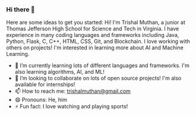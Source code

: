 ### Hi there 👋

Here are some ideas to get you started:
Hi! I'm Trishal Muthan, a junior at Thomas Jefferson High School for Science and Tech in Virginia. I have experience in many coding languages and frameworks including Java, Python, Flask, C, C++, HTML, CSS, Git, and Blockchain. I love working with others on projects! I'm interested in learning more about AI and Machine Learning.
- 🌱 I’m currently learning lots of different languages and frameworks. I'm also learning algorithms, AI, and ML!
- 👯 I’m looking to collaborate on lots of open source projects! I'm also available for internships!
- 📫 How to reach me: trishalmuthan@gmail.com
- 😄 Pronouns: He, him
- ⚡ Fun fact: I love watching and playing sports!

